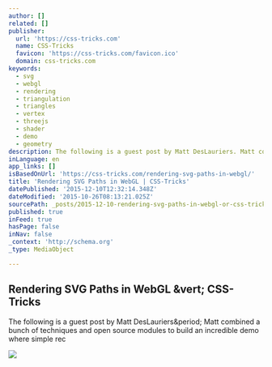 ```yaml
---
author: []
related: []
publisher:
  url: 'https://css-tricks.com'
  name: CSS-Tricks
  favicon: 'https://css-tricks.com/favicon.ico'
  domain: css-tricks.com
keywords:
  - svg
  - webgl
  - rendering
  - triangulation
  - triangles
  - vertex
  - threejs
  - shader
  - demo
  - geometry
description: The following is a guest post by Matt DesLauriers. Matt combined a bunch of techniques and open source modules to build an incredible demo where simple rec
inLanguage: en
app_links: []
isBasedOnUrl: 'https://css-tricks.com/rendering-svg-paths-in-webgl/'
title: 'Rendering SVG Paths in WebGL | CSS-Tricks'
datePublished: '2015-12-10T12:32:14.348Z'
dateModified: '2015-10-26T08:13:21.025Z'
sourcePath: _posts/2015-12-10-rendering-svg-paths-in-webgl-or-css-tricks.md
published: true
inFeed: true
hasPage: false
inNav: false
_context: 'http://schema.org'
_type: MediaObject

---
```

<article style=""><h1>Rendering SVG Paths in WebGL &amp;vert; CSS-Tricks</h1><p>The following is a guest post by Matt DesLauriers&amp;period; Matt combined a bunch of techniques and open source modules to build an incredible demo where simple rec</p><img src="https://cdn.css-tricks.com/wp-content/uploads/2015/10/SVG-Paths-WebGL-Pieces.jpg" /></article>